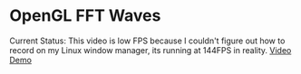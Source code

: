 # OpenGL FFT Waves

Current Status:
This video is low FPS because I couldn't figure out how to record on my Linux window manager, its running at 144FPS in reality.
[Video Demo](https://drive.google.com/file/d/14YwbsmEa94eS6Yw9RyTZuwx5QPjx6PBH/view?usp=sharing)
